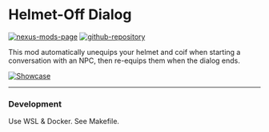 # Helmet-Off Dialog

[![nexus-mods-page](https://img.shields.io/badge/Mod-Helmet–Off%20Lock%20-bf4848?style=flat-square–=nexusmods)](https://www.nexusmods.com/kingdomcomedeliverance2/mods/1023) [![github-repository](https://img.shields.io/badge/Open-Source-2ea44f?style=flat-square&logo=github)](https://github.com/rdok/kcd2_helmet_off_dialog)

This mod automatically unequips your helmet and coif when starting a conversation with an NPC, then re-equips them when the dialog ends.

[![Showcase](https://github.com/rdok/kcd2_helmet_off_dialog/blob/main/documentation/showcase.gif?raw=true)](https://www.nexusmods.com/kingdomcomedeliverance2/mods/831)

---

### Development

Use WSL & Docker. See Makefile.
